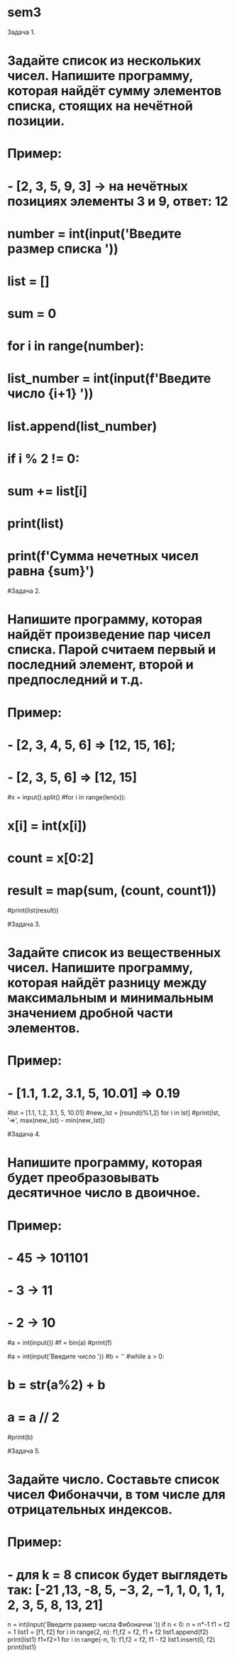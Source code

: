 # sem3

Задача 1.

# Задайте список из нескольких чисел. Напишите программу, которая найдёт сумму элементов списка, стоящих на нечётной позиции.

# Пример:

# - [2, 3, 5, 9, 3] -> на нечётных позициях элементы 3 и 9, ответ: 12

# number = int(input('Введите размер списка '))
# list = []
# sum = 0
# for i in range(number):
# list_number = int(input(f'Введите число {i+1} '))
# list.append(list_number)
# if i % 2 != 0:
# sum += list[i]


# print(list)
# print(f'Сумма нечетных чисел равна {sum}')

#Задача 2.

# Напишите программу, которая найдёт произведение пар чисел списка. Парой считаем первый и последний элемент, второй и предпоследний и т.д.

# Пример:

# - [2, 3, 4, 5, 6] => [12, 15, 16];
# - [2, 3, 5, 6] => [12, 15]



#x = input().split()
#for i in range(len(x)):
#    x[i] = int(x[i])
#    count = x[0:2]
#   result = map(sum, (count, count1))

#print(list(result))


#Задача 3.
# Задайте список из вещественных чисел. Напишите программу, которая найдёт разницу между максимальным и минимальным значением дробной части элементов.

# Пример:

# - [1.1, 1.2, 3.1, 5, 10.01] => 0.19

#lst = [1.1, 1.2, 3.1, 5, 10.01]
#new_lst = [round(i%1,2) for i in lst]
#print(lst, '=>', max(new_lst) - min(new_lst))

#Задача 4.
# Напишите программу, которая будет преобразовывать десятичное число в двоичное.

# Пример:

# - 45 -> 101101
# - 3 -> 11
# - 2 -> 10

#a = int(input())
#f = bin(a)
#print(f)


#a = int(input('Введите число '))
#b = ''
#while a > 0:
#    b = str(a%2) + b
#   a = a // 2
#print(b)


#Задача 5.
# Задайте число. Составьте список чисел Фибоначчи, в том числе для отрицательных индексов.

# Пример:

# - для k = 8 список будет выглядеть так: [-21 ,13, -8, 5, −3, 2, −1, 1, 0, 1, 1, 2, 3, 5, 8, 13, 21]


n = int(input('Введите размер числа Фибоначчи '))
if n < 0: n = n*-1
f1 = f2 = 1
list1 = [f1, f2]
for i in range(2, n):
    f1,f2 = f2, f1 + f2
    list1.append(f2)
print(list1)
f1=f2=1
for i in range(-n, 1):
    f1,f2 = f2, f1 - f2
    list1.insert(0, f2)
print(list1)
